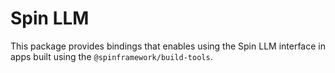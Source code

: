 # Spin LLM

This package provides bindings that enables using the Spin LLM interface in apps built using the `@spinframework/build-tools`.